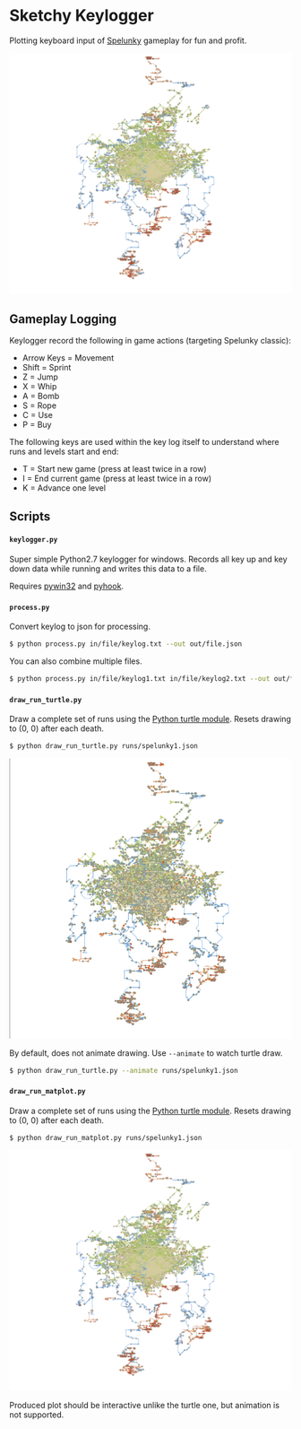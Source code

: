 # Sketchy Keylogger

Plotting keyboard input of [Spelunky][] gameplay for fun and profit.

<div align="center" >
    <img src="https://raw.githubusercontent.com/mattbierner/sketchy-keylogger/master/documentation/matplot-run.png" alt="turtle" />
</div>


## Gameplay Logging
Keylogger record the following in game actions (targeting Spelunky classic):

* Arrow Keys = Movement
* Shift = Sprint
* Z = Jump
* X = Whip
* A = Bomb
* S = Rope
* C = Use
* P = Buy

The following keys are used within the key log itself to understand where runs and levels start and end:

* T = Start new game (press at least twice in a row)
* I = End current game (press at least twice in a row)
* K = Advance one level


## Scripts

#### `keylogger.py`
Super simple Python2.7 keylogger for windows. Records all key up and key down data while running and writes this data to a file.

Requires [pywin32](http://sourceforge.net/projects/pywin32/) and [pyhook](http://sourceforge.net/projects/pyhook/).


#### `process.py`
Convert keylog to json for processing.

```sh
$ python process.py in/file/keylog.txt --out out/file.json
```

You can also combine multiple files.

```sh
$ python process.py in/file/keylog1.txt in/file/keylog2.txt --out out/file.json
```

#### `draw_run_turtle.py`
Draw a complete set of runs using the [Python turtle module][turtle]. Resets drawing to (0, 0) after each death.

```sh
$ python draw_run_turtle.py runs/spelunky1.json
```

<div align="center" >
    <img src="https://raw.githubusercontent.com/mattbierner/sketchy-keylogger/master/documentation/turtle-run.png" alt="turtle" />
</div>


By default, does not animate drawing. Use `--animate` to watch turtle draw.

```sh
$ python draw_run_turtle.py --animate runs/spelunky1.json
```

#### `draw_run_matplot.py`
Draw a complete set of runs using the [Python turtle module][turtle]. Resets drawing to (0, 0) after each death.

```sh
$ python draw_run_matplot.py runs/spelunky1.json
```

<div align="center" >
    <img src="https://raw.githubusercontent.com/mattbierner/sketchy-keylogger/master/documentation/matplot-run.png" alt="turtle" />
</div>

Produced plot should be interactive unlike the turtle one, but animation is not supported.



[turtle]: https://docs.python.org/2/library/turtle.html
[spelunky]: http://www.spelunkyworld.com